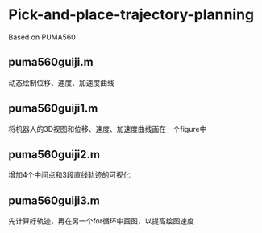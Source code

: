 # Pick-and-place-trajectory-planning
Based on PUMA560
## puma560guiji.m
动态绘制位移、速度、加速度曲线
## puma560guiji1.m
将机器人的3D视图和位移、速度、加速度曲线画在一个figure中
## puma560guiji2.m
增加4个中间点和3段直线轨迹的可视化
## puma560guiji3.m
先计算好轨迹，再在另一个for循环中画图，以提高绘图速度
